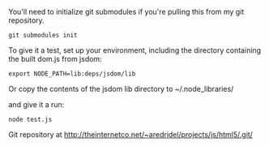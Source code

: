 You'll need to initialize git submodules if you're pulling this from my git
repository. 

	git submodules init

To give it a test, set up your environment, including the directory containing the built dom.js from jsdom:

	export NODE_PATH=lib:deps/jsdom/lib

Or copy the contents of the jsdom lib directory to ~/.node_libraries/

and give it a run:

	node test.js

Git repository at http://theinternetco.net/~aredridel/projects/js/html5/.git/
